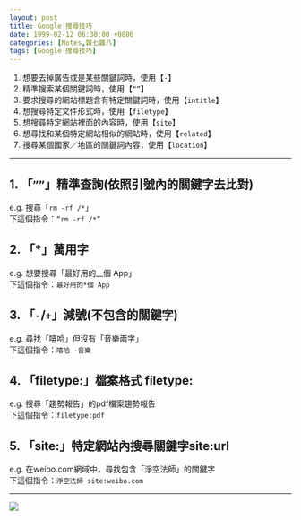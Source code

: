```yaml
---
layout: post
title: Google 搜尋技巧
date: 1999-02-12 06:30:00 +0800
categories: [Notes,雜七雜八]
tags: [Google 搜尋技巧]
---
```


1. 想要去掉廣告或是某些關鍵詞時，使用【`-`】
2. 精準搜索某個關鍵詞時，使用【`“”`】
3. 要求搜尋的網站標題含有特定關鍵詞時，使用【`intitle`】
4. 想搜尋特定文件形式時，使用【`filetype`】
5. 想搜尋特定網站裡面的內容時，使用【`site`】
6. 想尋找和某個特定網站相似的網站時，使用【`related`】
7. 搜尋某個國家／地區的關鍵詞內容，使用【`location`】

---

## 1. 「`””`」精準查詢(依照引號內的關鍵字去比對)

e.g. 搜尋「`rm -rf /*`」    
下這個指令：`“rm -rf /*”`


## 2. 「*」萬用字

e.g. 想要搜尋「最好用的__個 App」       
下這個指令：`最好用的*個 App`


## 3. 「`-`/`+`」減號(不包含的關鍵字) 

e.g. 尋找「嘻哈」但沒有「音樂兩字」     
下這個指令：`嘻哈 -音樂`    


## 4. 「filetype:」檔案格式 filetype:

e.g. 搜尋「趨勢報告」的pdf檔案趨勢報告  
下這個指令：`filetype:pdf`

## 5. 「site:」特定網站內搜尋關鍵字site:url

e.g. 在weibo.com網域中，尋找包含「淨空法師」的關鍵字          
下這個指令：`淨空法師 site:weibo.com`

---

[![](https://ibw.bwnet.com.tw/AC_Gallery/2020/05/f20483fd-f84b-bb1a-b303-67b31ca1fcbc.jpg)]()
